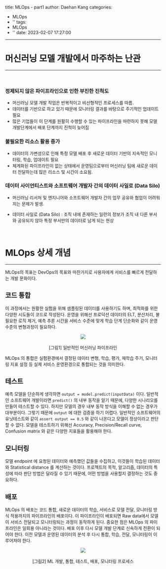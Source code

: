 title: MLOps - part1
author: Daehan Kang
categories:
  - MLOps
  - ''
tags:
  - MLOps
  - ''
date: 2023-02-07 17:27:00
---
# 머신러닝 모델 개발에서 마주하는 난관
---
<br>

### 정제되지 않은 파이프라인으로 인한 부진한 진척도
- 머신러닝 모델 개발 작업은 반복적이고 비선형적인 프로세스를 따름.
- 데이터를 기반으로 하고 있기 때문에 모니터링 결과를 바탕으로 주기적인 업데이트 필요
- 많은 기업들이 이 단계를 원활히 수행할 수 있는 파이프라인을 마련하지 못해 모델 개발단계에서 배포 단계까지 진척이 늦어짐

### 불필요한 리소스 활용 증가
- 데이터의 가변성으로 인해 특정 모델 배포 후 새로운 데이터 기반의 지속적인 모니터링, 학습, 업데이트 필요
- 체계화된 파이프라인이 없는 상태에서 운영팀으로부터 머신러닝 팀에 새로운 데이터 전달하는데 많은 리소스 및 시간이 소요됨.

### 데이터 사이언티스트와 소프트웨어 개발자 간의 데이터 사일로 (Data Silo)
- 머신러닝 리서처 및 엔지니어와 소프트웨어 개발자 간의 업무 공유와 협업이 어려워지는 문제가 발생.

* 데이터 사일로 (Data Silo) : 조직 내에 존재하는 일련의 정보가 조직 내 다른 부서와 공유되지 않아 특정 부서만의 데이터로 남게 되는 현상<br><br><br>

# MLOps 상세 개념
---

MLOps의 목표는 DevOps의 목표와 마찬가지로 사용자에게 서비스를 빠르게 전달하는 개발 문화이다.

## 코드 통합
이 과정에서는 원활한 실험을 위해 샘플링된 데이터를 사용하기도 하며, 최적화를 위한 다양한 시도들이 코드로 작성된다. 운영을 위해선 프로덕션 데이터의 ELT, 분산처리, 불필요한 로직 제거, 예측 추론 시간을 서비스 수준에 맞게 학습 단계 단순화와 같이 운영 수준의 변형과정이 필요하다.

<div style="text-align:center;"><img src="https://user-images.githubusercontent.com/79561091/217190764-1d47d855-0273-4b75-971a-f043d295ca5c.jpg" /></div><br>
<center>[그림1] 일반적인 머신러닝 파이프라인</center>

MLOps 의 통합은 실험환경에서 결정된 데이터 변형, 학습, 평가, 재학습 주기, 모니터링 지표 설정 등 실제 서비스 운영환경으로 통합되는 것을 의미한다.

## 테스트
예측 모델을 단순하게 생각하면 `output = model.predict(inputData)` 이다. 일반적인 소프트웨어 개발이라면 `predict()` 의 내부 동작을 알기 때문에, 다양한 시나리오를 만들어 테스트할 수 있다. 하지만 모델의 경우 내부 동작 방식을 이해할 수 없는 경우가 대부분이다. 그렇기 때문에 `output` 에 대한 검증을 하기 어렵다. 일반적인 소프트웨어의 유닛테스트와 같이 `assert output == 0.5` 와 같이 나온다고 모델이 정상이라고 판단할 수 없다. 모델을 테스트하기 위해선 Accuracy, Precision/Recall curve, Confusion matrix 와 같은 다양한 지표들을 활용해야 한다.

## 모니터링
모델 endpoint 에 요청된 데이터와 예측했던 값들을 수집하고, 이것들이 학습된 데이터와 Statistical distance 를 계산하는 것이다. 프로젝트의 목적, 알고리즘, 데이터의 특성에 따라 판단 방법은 달라질 수 있기 때문에, 어떤 방법을 사용할지 결정하는 것도 중요하다.

## 배포
MLOps 의 배포는 코드 통합, 새로운 데이터의 학습, 서비스로 모델 전달, 모니터링 방식 적용까지의 파이프라인의 배포이다. 이 파이프라인이 배포되면 Raw data에서 모델이 서비스 전달되고 모니터링되는 과정이 동작하게 된다. 중요한 점은 MLOps 의 파이프라인은 일회용 아니라는 것이다. 배포 이후 다시 모델 개발 단계로 신속하게 전환이 되어야 한다. 이전 모델과 운영된 데이터의 분석 후 다시 통합, 학습, 전달, 모니터링이 이루어져야 한다.

<div style="text-align:center;"><img src="https://user-images.githubusercontent.com/79561091/217190755-01dc0594-574e-456f-b6ef-1b70e2a8468e.jpg" /></div><br>
<center>[그림2] ML 개발, 통합, 테스트, 배포, 모니터링 프로세스</center>